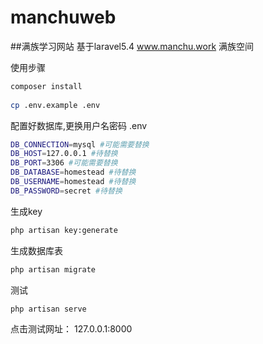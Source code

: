 # manchuweb
##满族学习网站 
基于laravel5.4
www.manchu.work 满族空间

使用步骤
```bash
composer install
 
cp .env.example .env 


```

配置好数据库,更换用户名密码 .env
```bash
DB_CONNECTION=mysql #可能需要替换
DB_HOST=127.0.0.1 #待替换
DB_PORT=3306 #可能需要替换
DB_DATABASE=homestead #待替换
DB_USERNAME=homestead #待替换
DB_PASSWORD=secret #待替换
```

生成key
```bash
php artisan key:generate
```


生成数据库表
```bash
php artisan migrate
```
测试
```
php artisan serve
```

点击测试网址： 
127.0.0.1:8000
